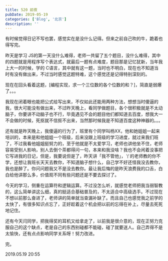 ```yaml
---
title: 520 前夜
pubDate: 2019-05-19
categories: ['Blog', '北京']
description: ''
---
```


有时候觉得日记不写也罢，感觉实在是没什么记得。但来之前自己吹的牛，跪着也得写完。

昨天是学习 JS的第一天没什么难得，老师一共留了五个题目，没什么难得，其中的四题就是用程序写个表达式，就最后一题有点难度，题目那是记忆犹新，当年我上大一的时候，学的 C语言，其中就有这一题，当时也不明白，现在也不知道当时有没有做出来，不过当时感觉这题特难，这个感觉还是记得特别深刻的。

现在在回头看着这题，[编程实现，求一个三位数的各个位数的和？]，简直是弱爆了。。。

我现在闭着眼也能把公式给写出来，不仅如此还能用两种方法，想想当时傻逼的我，很大可能没有做出来，不过昨天晚上，看同学做题目，各个很积极就是不太动脑子，你要讲不动脑子也不行，毕竟遇见不会的题目他们都知道去百度，想我大一不会做的时候，死抠就不信抠不出来，当然那时候我是不知道百度这种神器的。。。

还有就是昨天晚上，我傻逼的行为了，班里有个同学叫杨XX，他和她姐姐一起来培训的，本来是和他姐姐一个班级，后来没跟上班级的学习进度，就过来我们班了，不过我看他姐姐挺努力的，至于他就是不太爱学习，老师也讲他坐不住，老师容易受别人影响，别人去倒个茶都得问一句，本来和我没啥？我也不会闲着没事把它写进我的日记，但是，我要说但是了，昨天讲「我不管他」，丫的老师教的你不学，还想让我班长天天去教你，不知道脑子想什么，自己学不好还怪我没去教你，我也是醉了。你问问题我又不是没去教你。最让我后悔的是昨天浪费我的口舌，白白给他讲那么多，价值观不同有些问题还是不要去探讨了。

今天的学习，侧重在运算符和逻辑运算。不过没怎么听，就感觉老师把我当弱智教的，这么简单讲这么细，真的挺适合基础普及的，不太适合中高级选手。不过现在不想以前那么奋进了，老师讲的简单就当查漏补缺了。而且自己也感觉我之前学的太快了，有很多知识点忘了，正好趁着这个机会把以前的忘得在补上，尽量去死死地记住。

还有今天闫同学，把我得奖的耳机又给拿走了，以前我是很介意的，现在正努力克服自己的这个缺点，老是自己的东西别碰都不能碰，碰了就要送人。自己弄得不是太愉快，还有点点影响同学关系呀！努力改进。

完。

2019.05.19 20:55
